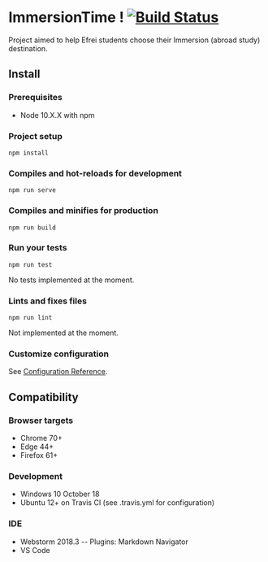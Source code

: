 # ImmersionTime ! [![Build Status](https://travis-ci.com/Mr-Monster-0248/noMayhemTravel.svg?token=VnzgyfzJ8sr4KrEsgqsq&branch=master)](https://travis-ci.com/Mr-Monster-0248/noMayhemTravel)

Project aimed to help Efrei students choose their Immersion (abroad study) destination.

## Install
### Prerequisites
- Node 10.X.X with npm

### Project setup
```
npm install
```

### Compiles and hot-reloads for development
```
npm run serve
```

### Compiles and minifies for production
```
npm run build
```

### Run your tests
```
npm run test
```
No tests implemented at the moment.

### Lints and fixes files
```
npm run lint
```
Not implemented at the moment.

### Customize configuration
See [Configuration Reference](https://cli.vuejs.org/config/).

## Compatibility
### Browser targets
- Chrome 70+
- Edge 44+
- Firefox 61+

### Development
- Windows 10 October 18
- Ubuntu 12+ on Travis CI (see .travis.yml for configuration)

### IDE
- Webstorm 2018.3
-- Plugins: Markdown Navigator
- VS Code

